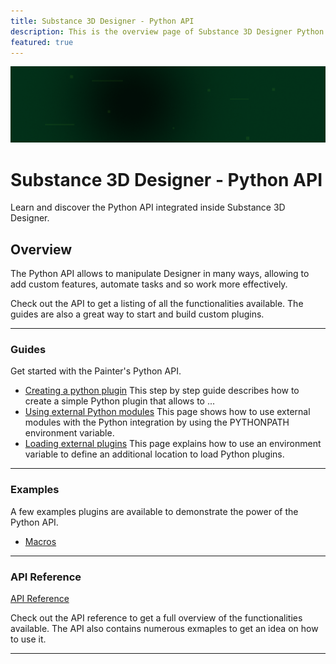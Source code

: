 ```yaml
---
title: Substance 3D Designer - Python API
description: This is the overview page of Substance 3D Designer Python API
featured: true
---
```


<Hero slots="image, heading, text" background="rgb(1, 46, 24)" hideBreadcrumbNav={true} />

![Hero image](./hero.png)

# Substance 3D Designer - Python API

Learn and discover the Python API integrated inside Substance 3D Designer.

## Overview

The Python API allows to manipulate Designer in many ways, allowing to add custom features, automate tasks and so work more effectively. 

Check out the API to get a listing of all the functionalities available. The guides are also a great way to start and build custom plugins.

---

### Guides

Get started with the Painter's Python API.

- [Creating a python plugin](guides/creating-python-plugin.md)
  This step by step guide describes how to create a simple Python plugin that allows to ...
- [Using external Python modules](guides/using-external-modules.md)
  This page shows how to use external modules with the Python integration by using the PYTHONPATH environment variable.
- [Loading external plugins](guides/loading-external-plugins.md)
  This page explains how to use an environment variable to define an additional location to load Python plugins.

---

### Examples

A few examples plugins are available to demonstrate the power of the Python API.

- [Macros](guides/examples/macros.md)

---

### API Reference

[API Reference](https://helpx.adobe.com/substance-3d-designer/scripting/scripting-api-reference.html)

Check out the API reference to get a full overview of the functionalities available. The API also contains numerous exmaples to get an idea on how to use it.

---
